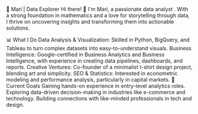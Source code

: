 🌟 Mari | Data Explorer
Hi there! 👋 I'm Mari, a passionate data analyst . With a strong foundation in mathematics and a love for storytelling through data, I thrive on uncovering insights and transforming them into actionable solutions.

📊 What I Do
Data Analysis & Visualization: Skilled in Python, BigQuery, and Tableau to turn complex datasets into easy-to-understand visuals.
Business Intelligence: Google-certified in Business Analytics and Business Intelligence, with experience in creating data pipelines, dashboards, and reports.
Creative Ventures: Co-founder of a minimalist t-shirt design project, blending art and simplicity.
SEO & Statistics: Interested in econometric modeling and performance analysis, particularly in capital markets.
🎯 Current Goals
Gaining hands-on experience in entry-level analytics roles.
Exploring data-driven decision-making in industries like e-commerce and technology.
Building connections with like-minded professionals in tech and design.
